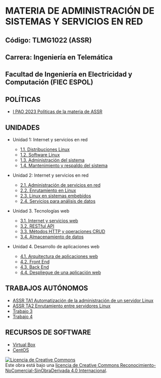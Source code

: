 # MATERIA DE ADMINISTRACIÓN DE SISTEMAS Y SERVICIOS EN RED

## Código: TLMG1022 (ASSR)
## Carrera: Ingeniería en Telemática
## Facultad de Ingeniería en Electricidad y Computación (FIEC ESPOL)


## POLÍTICAS
* [I PAO 2023 Políticas de la materia de ASSR](https://aulavirtual.espol.edu.ec/courses/19786/files/3518494/download?wrap=1)

## UNIDADES
* Unidad 1: Internet y servicios en red
    * [1.1. Distribuciones Linux](unidades/unidad1_1.md)
    * [1.2. Software Linux](unidades/unidad1_2.md)
    * [1.3. Administración del sistema](unidades/unidad1_3.md)
    * [1.4. Mantenimiento y respaldo del sistema](unidades/unidad1_4.md)

* Unidad 2: Internet y servicios en red
    * [2.1. Administración de servicios en red](unidades/unidad2_1.md)
    * [2.2. Enrutamiento en Linux](unidades/unidad2_2.md)
    * [2.3. Linux en sistemas embebidos](unidades/unidad2_3.md)
    * [2.4. Servicios para análisis de datos](unidades/unidad2_4.md)

* Unidad 3. Tecnologías web
    * [3.1. Internet y servicios web](unidades/unidad3_1.md)
    * [3.2. RESTful API](unidades/unidad3_2.md)
    * [3.3. Métodos HTTP y operaciones CRUD](unidades/unidad3_3.md)
    * [3.4. Almacenamiento de datos](unidades/unidad3_4.md)

* Unidad 4. Desarrollo de aplicaciones web
    * [4.1. Arquitectura de aplicaciones web](unidades//unidad4_1.md)
    * [4.2. Front End](unidades/unidad4_2.md)
    * [4.3. Back End](unidades/unidad4_3.md)
    * [4.4. Despliegue de una aplicación web](unidades/unidad4_1.md)

## TRABAJOS AUTÓNOMOS
* [ASSR TA1 Automatización de la administración de un servidor Linux](trabajos/trabajo1.md)
* [ASSR TA2 Enrutamiento entre servidores Linux](trabajos/trabajo2.md)
* [Trabajo 3](trabajos/trabajo3.md)
* [Trabajo 4](trabajos/trabajo4.md)

## RECURSOS DE SOFTWARE
* [Virtual Box](https://www.virtualbox.org/wiki/Downloads)
* [CentOS](https://www.centos.org/download/)

<a rel="license" href="http://creativecommons.org/licenses/by-nc-nd/4.0/"><img alt="Licencia de Creative Commons" style="border-width:0" src="https://i.creativecommons.org/l/by-nc-nd/4.0/88x31.png" /></a><br />Este obra está bajo una <a rel="license" href="http://creativecommons.org/licenses/by-nc-nd/4.0/">licencia de Creative Commons Reconocimiento-NoComercial-SinObraDerivada 4.0 Internacional</a>.